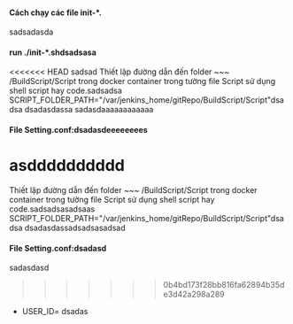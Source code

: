 #### Cách chạy các file init-*.
sadsadasda
#### run ./init-*.shdsadsasa
<<<<<<< HEAD
sadsad
Thiết lập đường dẫn đến folder ~~~ /BuildScript/Script trong docker container trong tường file Script sử dụng shell script hay code.sadsadsa
SCRIPT_FOLDER_PATH="/var/jenkins_home/gitRepo/BuildScript/Script"dsadsa
dsadasdassa
sadasdaaaaaaaaaaaa
#### File Setting.conf:dsadasdeeeeeeees
asdddddddddd
=======
Thiết lập đường dẫn đến folder ~~~ /BuildScript/Script trong docker container trong tường file Script sử dụng shell script hay code.sadsadsasadsaas
SCRIPT_FOLDER_PATH="/var/jenkins_home/gitRepo/BuildScript/Script"dsadsa
dsadasdassadsadsasadsad
#### File Setting.conf:dsadasd
sadasdasd
>>>>>>> 0b4bd173f28bb816fa62894b35de3d42a298a289
+ USER_ID= dsadas

